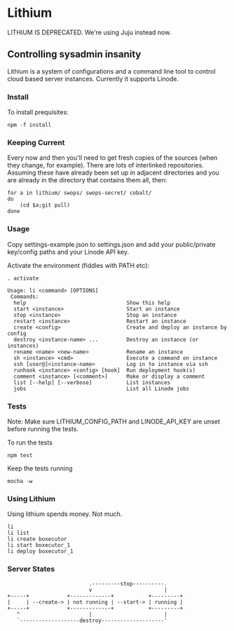 # Lithium

LITHIUM IS DEPRECATED. We're using Juju instead now.

## Controlling sysadmin insanity

Lithium is a system of configurations and a command line tool to 
control cloud based server instances. Currently it supports Linode.

### Install ###
To install prequisites:

    npm -f install

### Keeping Current ###

Every now and then you'll need to get fresh copies of the
sources (when they change, for example).  There are lots of
interlinked repositories.  Assuming these have already been set
up in adjacent directories and you are already in the directory
that contains them all, then:

    for a in lithium/ swops/ swops-secret/ cobalt/
    do
        (cd $a;git pull)
    done

### Usage ###

Copy settings-example.json to settings.json and add your public/private key/config paths and your Linode API key.

Activate the environment (fiddles with PATH etc):

    . activate

    Usage: li <command> [OPTIONS]
     Commands:
      help                                Show this help
      start <instance>                    Start an instance
      stop <instance>                     Stop an instance
      restart <instance>                  Restart an instance
      create <config>                     Create and deploy an instance by config
      destroy <instance-name> ...         Destroy an instance (or instances)
      rename <name> <new-name>            Rename an instance
      sh <instance> <cmd>                 Execute a command on instance
      ssh [user@]<instance-name>          Log in to instance via ssh
      runhook <instance> <config> [hook]  Run deployment hook(s)
      comment <instance> [<comment>]      Make or display a comment
      list [--help] [--verbose]           List instances
      jobs                                List all Linode jobs

### Tests ###

Note: Make sure LITHIUM\_CONFIG\_PATH and LINODE\_API\_KEY are unset before running the tests.

To run the tests

    npm test

Keep the tests running 

    mocha -w


### Using Lithium ###

Using lithium spends money.  Not much.

    li
    li list
    li create boxecutor
    li start boxecutor_1
    li deploy boxecutor_1

### Server States ###

                              .---------stop----------.
                              v                       |
    +-----+            +-------------+           +---------+
    |     | --create-> | not running | --start-> | running |
    +-----+            +-------------+           +---------+
       ^                      |                       |
       `-------------------destroy--------------------'
                            

